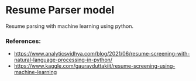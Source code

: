 # Resume Parser model
 Resume parsing with machine learning using python.
 ### References:
 * https://www.analyticsvidhya.com/blog/2021/06/resume-screening-with-natural-language-processing-in-python/
 * https://www.kaggle.com/gauravduttakiit/resume-screening-using-machine-learning
